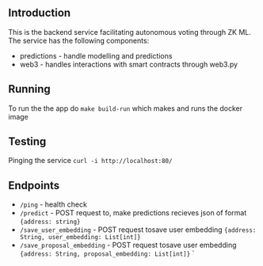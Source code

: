 ## Introduction
This is the backend service facilitating autonomous voting through ZK ML. The service has the following components:
- predictions - handle modelling and predictions
- web3 - handles interactions with smart contracts through web3.py

## Running
To run the the app do
```make build-run```
which makes and runs the docker image

## Testing
Pinging the service
```curl -i http://localhost:80/```

## Endpoints
- `/ping` - health check
- `/predict` - POST request to, make predictions recieves json of format
```{address: string}```
- `/save_user_embedding` - POST request tosave user embedding
```{address: String, user_embedding: List[int]}```
- `/save_proposal_embedding` - POST request tosave user embedding
```{address: String, proposal_embedding: List[int]}```
`